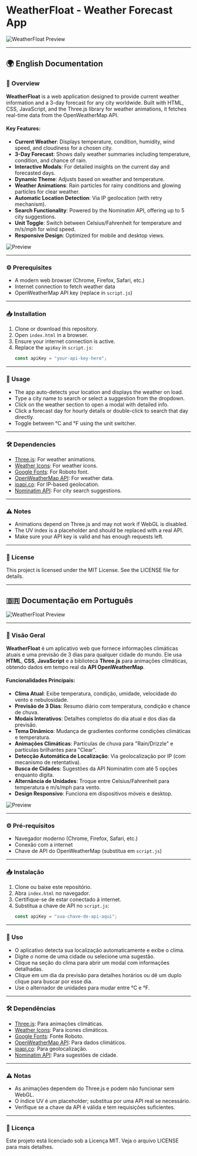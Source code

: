 # WeatherFloat - Weather Forecast App

![WeatherFloat Preview](https://i.postimg.cc/MZCms7vR/image.png)

---

## 🌍 English Documentation

### 📖 Overview

**WeatherFloat** is a web application designed to provide current weather information and a 3-day forecast for any city worldwide. Built with HTML, CSS, JavaScript, and the Three.js library for weather animations, it fetches real-time data from the OpenWeatherMap API. 

#### Key Features:
- **Current Weather**: Displays temperature, condition, humidity, wind speed, and cloudiness for a chosen city.
- **3-Day Forecast**: Shows daily weather summaries including temperature, condition, and chance of rain.
- **Interactive Modals**: For detailed insights on the current day and forecasted days.
- **Dynamic Theme**: Adjusts based on weather and temperature.
- **Weather Animations**: Rain particles for rainy conditions and glowing particles for clear weather.
- **Automatic Location Detection**: Via IP geolocation (with retry mechanism).
- **Search Functionality**: Powered by the Nominatim API, offering up to 5 city suggestions.
- **Unit Toggle**: Switch between Celsius/Fahrenheit for temperature and m/s/mph for wind speed.
- **Responsive Design**: Optimized for mobile and desktop views.

![Preview](https://i.postimg.cc/523Gd7CD/image.png)

---

### ⚙️ Prerequisites

- A modern web browser (Chrome, Firefox, Safari, etc.)
- Internet connection to fetch weather data
- OpenWeatherMap API key (replace in `script.js`)

---

### 📥 Installation

1. Clone or download this repository.
2. Open `index.html` in a browser.
3. Ensure your internet connection is active.
4. Replace the `apiKey` in `script.js`:
    ```javascript
    const apiKey = "your-api-key-here";
    ```

---

### 🚀 Usage

- The app auto-detects your location and displays the weather on load.
- Type a city name to search or select a suggestion from the dropdown.
- Click on the weather section to open a modal with detailed info.
- Click a forecast day for hourly details or double-click to search that day directly.
- Toggle between °C and °F using the unit switcher.

---

### 🛠️ Dependencies

- [Three.js](https://cdnjs.cloudflare.com/ajax/libs/three.js/r134/three.min.js): For weather animations.
- [Weather Icons](https://cdnjs.cloudflare.com/ajax/libs/weather-icons/2.0.10/css/weather-icons.min.css): For weather icons.
- [Google Fonts](https://fonts.googleapis.com/css2?family=Roboto:wght@400;700&display=swap): For Roboto font.
- [OpenWeatherMap API](https://openweathermap.org/): For weather data.
- [ipapi.co](https://ipapi.co/): For IP-based geolocation.
- [Nominatim API](https://nominatim.openstreetmap.org/): For city search suggestions.

---

### ⚠️ Notes

- Animations depend on Three.js and may not work if WebGL is disabled.
- The UV index is a placeholder and should be replaced with a real API.
- Make sure your API key is valid and has enough requests left.

---

### 📝 License

This project is licensed under the MIT License. See the LICENSE file for details.

---

## 🇧🇷 Documentação em Português

![WeatherFloat Preview](https://i.postimg.cc/MZCms7vR/image.png)

---

### 📖 Visão Geral

**WeatherFloat** é um aplicativo web que fornece informações climáticas atuais e uma previsão de 3 dias para qualquer cidade do mundo. Ele usa **HTML**, **CSS**, **JavaScript** e a biblioteca **Three.js** para animações climáticas, obtendo dados em tempo real da **API OpenWeatherMap**.

#### Funcionalidades Principais:
- **Clima Atual**: Exibe temperatura, condição, umidade, velocidade do vento e nebulosidade.
- **Previsão de 3 Dias**: Resumo diário com temperatura, condição e chance de chuva.
- **Modais Interativos**: Detalhes completos do dia atual e dos dias da previsão.
- **Tema Dinâmico**: Mudança de gradientes conforme condições climáticas e temperatura.
- **Animações Climáticas**: Partículas de chuva para "Rain/Drizzle" e partículas brilhantes para "Clear".
- **Detecção Automática de Localização**: Via geolocalização por IP (com mecanismo de retentativa).
- **Busca de Cidades**: Sugestões da API Nominatim com até 5 opções enquanto digita.
- **Alternância de Unidades**: Troque entre Celsius/Fahrenheit para temperatura e m/s/mph para vento.
- **Design Responsivo**: Funciona em dispositivos móveis e desktop.

![Preview](https://i.postimg.cc/523Gd7CD/image.png)

---

### ⚙️ Pré-requisitos

- Navegador moderno (Chrome, Firefox, Safari, etc.)
- Conexão com a internet
- Chave de API do OpenWeatherMap (substitua em `script.js`)

---

### 📥 Instalação

1. Clone ou baixe este repositório.
2. Abra `index.html` no navegador.
3. Certifique-se de estar conectado à internet.
4. Substitua a chave de API no `script.js`:
    ```javascript
    const apiKey = "sua-chave-de-api-aqui";
    ```

---

### 🚀 Uso

- O aplicativo detecta sua localização automaticamente e exibe o clima.
- Digite o nome de uma cidade ou selecione uma sugestão.
- Clique na seção do clima para abrir um modal com informações detalhadas.
- Clique em um dia da previsão para detalhes horários ou dê um duplo clique para buscar por esse dia.
- Use o alternador de unidades para mudar entre °C e °F.

---

### 🛠️ Dependências

- [Three.js](https://cdnjs.cloudflare.com/ajax/libs/three.js/r134/three.min.js): Para animações climáticas.
- [Weather Icons](https://cdnjs.cloudflare.com/ajax/libs/weather-icons/2.0.10/css/weather-icons.min.css): Para ícones climáticos.
- [Google Fonts](https://fonts.googleapis.com/css2?family=Roboto:wght@400;700&display=swap): Fonte Roboto.
- [OpenWeatherMap API](https://openweathermap.org/): Para dados climáticos.
- [ipapi.co](https://ipapi.co/): Para geolocalização.
- [Nominatim API](https://nominatim.openstreetmap.org/): Para sugestões de cidade.

---

### ⚠️ Notas

- As animações dependem do Three.js e podem não funcionar sem WebGL.
- O índice UV é um placeholder; substitua por uma API real se necessário.
- Verifique se a chave da API é válida e tem requisições suficientes.

---

### 📝 Licença

Este projeto está licenciado sob a Licença MIT. Veja o arquivo LICENSE para mais detalhes.
